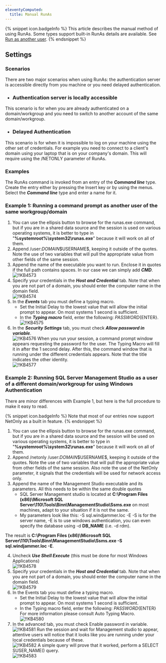 ```yaml
---
eleventyComputed:
  title: Manual RunAs
---
```

{% snippet icon.badgeInfo %}
This article describes the manual method of using RunAs. Some types support built-in RunAs details are available. See [Run as another user](/kb/remote-desktop-manager/how-to-articles/run-as-another-user/).
{% endsnippet %}

## Settings

### Scenarios

There are two major scenarios when using RunAs: the authentication server is accessible directly from you machine or you need delayed authentication.

* ### Authentication server is locally accessible

This scenario is for when you are already authenticated on a domain/workgroup and you need to switch to another account of the same domain/workgroup.

* ### Delayed Authentication

This scenario is for when it is impossible to log on your machine using the other set of credentials. For example you need to connect to a client's domain using your laptop that is on your company's domain. This will require using the /NETONLY parameter of RunAs.

### Examples

The RunAs command is invoked from an entry of the ***Command line*** type. Create the entry either by pressing the Insert key or by using the menus. Select the ***Command line*** type and enter a name for it.

### Example 1: Running a command prompt as another user of the same workgroup/domain

1. You can use the ellipsis button to browse for the runas.exe command, but if you are in a shared data source and the session is used on various operating systems, it is better to type in "**%systemroot%\system32\runas.exe**" because it will work on all of them.
1. Append /user:$DOMAIN$\$USERNAME$, keeping it outside of the quotes. Note the use of two variables that will pull the appropriate value from other fields of the same session.
1. Append the name of the executable you want to run. Enclose it in quotes if the full path contains spaces. In our case we can simply add ***CMD***.  
![!!KB4573](https://webdevolutions.azureedge.net/docs/en/kb/KB4573.png)
1. Specify your credentials in the ***Host and Credential*** tab. Note that when you are not part of a domain, you should enter the computer name in the domain field.  
![!!KB4574](https://webdevolutions.azureedge.net/docs/en/kb/KB4574.png)
1. In the ***Events*** tab you must define a typing macro.
    * Set the Initial Delay to the lowest value that will allow the initial prompt to appear. On most systems 1 second is sufficient.
    * In the ***Typing macro*** field, enter the following: $PASSWORD${ENTER}.  
![!!KB4575](https://webdevolutions.azureedge.net/docs/en/kb/KB4575.png)
6. In the ***Security Settings*** tab, you must check ***Allow password in variable***.  
![!!KB4576](https://webdevolutions.azureedge.net/docs/en/kb/KB4576.png)
When you run your session, a command prompt window appears requesting the password for the user. The Typing Macro will fill it in after the 1 second delay. After this, the command window that is running under the different credentials appears. Note that the title indicates the other identity.  
![!!KB4577](https://webdevolutions.azureedge.net/docs/en/kb/KB4577.png)

### Example 2: Running SQL Server Management Studio as a user of a different domain/workgroup for using Windows Authentication

There are minor differences with Example 1, but here is the full procedure to make it easy to read.  

{% snippet icon.badgeInfo %}
Note that most of our entries now support NetOnly as a built in feature.
{% endsnippet %}  

1. You can use the ellipsis button to browse for the runas.exe command, but if you are in a shared data source and the session will be used on various operating systems, it is better to type in "**%systemroot%\system32\runas.exe**" because it will work on all of them.
1. Append /netonly /user:$DOMAIN$\$USERNAME$, keeping it outside of the quotes. Note the use of two variables that will pull the appropriate value from other fields of the same session. Also note the use of the NetOnly parameter, it signals that the credentials will be used for network access only.
1. Append the name of the Management Studio executable and its parameters. All this needs to be within the same double quotes
    * SQL Server Management studio is located at **C:\Program Files (x86)\Microsoft SQL Server\110\Tools\Binn\ManagementStudio\Ssms.exe** on most machines, adapt to your situation if it is not the same.
    * My parameters look like this: -S sql.windjammer.loc -E -S is for the server name, -E is to use windows authentication, you can even specify the database using -d __DB_NAME__ (i.e. -d rdm).  

The result is **C:\Program Files (x86)\Microsoft SQL Server\110\Tools\Binn\ManagementStudio\Ssms.exe -S sql.windjammer.loc -E**.

4. Uncheck ***Use Shell Execute*** (this must be done for most Windows Applications)  
![!!KB4578](https://webdevolutions.azureedge.net/docs/en/kb/KB4578.png)
1. Specify your credentials in the ***Host and Credential*** tab. Note that when you are not part of a domain, you should enter the computer name in the domain field.  
![!!KB4579](https://webdevolutions.azureedge.net/docs/en/kb/KB4579.png)
1. In the Events tab you must define a typing macro.
    * Set the Initial Delay to the lowest value that will allow the initial prompt to appear. On most systems 1 second is sufficient.
    * In the Typing macro field, enter the following: $PASSWORD${ENTER} For more information please consult Auto Typing Macro.  
![!!KB4580](https://webdevolutions.azureedge.net/docs/en/kb/KB4580.png)
7. In the advanced tab, you must check Enable password in variable.  
![!!KB4581](https://webdevolutions.azureedge.net/docs/en/kb/KB4581.png)
Run the session and wait for Management studio to appear, attentive users will notice that it looks like you are running under your local credentials because of these.  
![!!KB4582](https://webdevolutions.azureedge.net/docs/en/kb/KB4582.png)
A simple query will prove that it worked, perform a SELECT SUSER_NAME() query.  
![!!KB4583](https://webdevolutions.azureedge.net/docs/en/kb/KB4583.png)
